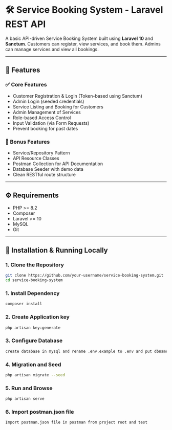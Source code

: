 # 🛠️ Service Booking System - Laravel REST API

A basic API-driven Service Booking System built using **Laravel 10** and **Sanctum**. Customers can register, view services, and book them. Admins can manage services and view all bookings.

---

## 🚀 Features

### ✅ Core Features
- Customer Registration & Login (Token-based using Sanctum)
- Admin Login (seeded credentials)
- Service Listing and Booking for Customers
- Admin Management of Services
- Role-based Access Control
- Input Validation (via Form Requests)
- Prevent booking for past dates

### 🧰 Bonus Features
- Service/Repository Pattern
- API Resource Classes
- Postman Collection for API Documentation
- Database Seeder with demo data
- Clean RESTful route structure

---

## ⚙️ Requirements

- PHP >= 8.2
- Composer
- Laravel >= 10
- MySQL
- Git

---

## 🧪 Installation & Running Locally

### 1. Clone the Repository
```bash
git clone https://github.com/your-username/service-booking-system.git
cd service-booking-system
````

### 1. Install Dependency
```bash
composer install
```
### 2. Create Application key
```bash
php artisan key:generate
```
### 3. Configure Database
```bash
create database in mysql and rename .env.example to .env and put dbname and credentials in .env
```
### 4. Migration and Seed
```bash
php artisan migrate --seed
```
### 5. Run and Browse
```bash
php artisan serve
```
### 6. Import postman.json file
```bash
Import postman.json file in postman from project root and test
```
